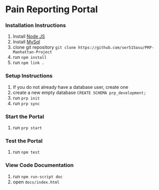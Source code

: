 # Pain Reporting Portal

### Installation Instructions
1. Install [Node JS](https://nodejs.org/en/download/)
2. Install [MySql](https://www.mysql.com/)
3. clone git repository `git clone https://github.com/ser515asu/PRP-Manhattan-Project`
4. run `npm install`
5. run `npm link .`

### Setup Instructions
1. If you do not already have a database user, create one
2. create a new empty database `CREATE SCHEMA prp_development;`
3. run `prp init`
4. run `prp sync`

### Start the Portal
1. run `prp start`

### Test the Portal
1. run `npm test`

### View Code Documentation
1. run `npm run-script doc`
2. open `docs/index.html`
